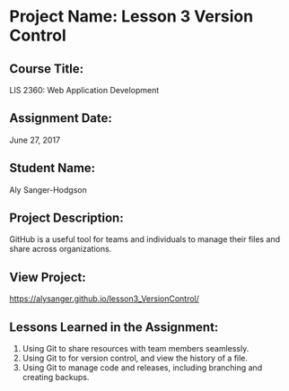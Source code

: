 # Project Name:  Lesson 3 Version Control

## Course Title:
LIS 2360:  Web Application Development

## Assignment Date:  
June 27, 2017

## Student Name:  
Aly Sanger-Hodgson

## Project Description:
GitHub is a useful tool for teams and individuals to manage their files and share across organizations.

## View Project:
https://alysanger.github.io/lesson3_VersionControl/

## Lessons Learned in the Assignment:
1. Using Git to share resources with team members seamlessly.
2. Using Git to for version control, and view the history of a file.
3. Using Git to manage code and releases, including branching and creating backups.


